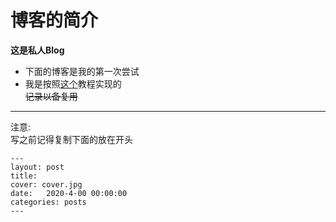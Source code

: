 # 博客的简介
**这是私人Blog**
- 下面的博客是我的第一次尝试
- 我是按照[这个](https://www.cnblogs.com/wxyww/p/xiaoshujiang.html)教程实现的    
~~记录以备复用~~

----

注意:  
写之前记得复制下面的放在开头
```
---
layout: post
title: 
cover: cover.jpg
date:   2020-4-00 00:00:00
categories: posts
---
```
